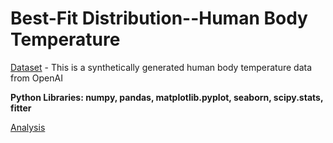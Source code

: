 # Best-Fit Distribution--Human Body Temperature

[Dataset](https://github.com/DiAg-2025/Python--Best-Fit-Distribution--Human-Body-Temperature/blob/main/human_body_temperature.csv) - This is a synthetically generated human body temperature data from OpenAI

**Python Libraries: numpy, pandas, matplotlib.pyplot, seaborn, scipy.stats, fitter**

[Analysis](https://github.com/DiAg-2025/Python--Best-Fit-Distribution--Human-Body-Temperature/blob/main/Analysis.ipynb)
